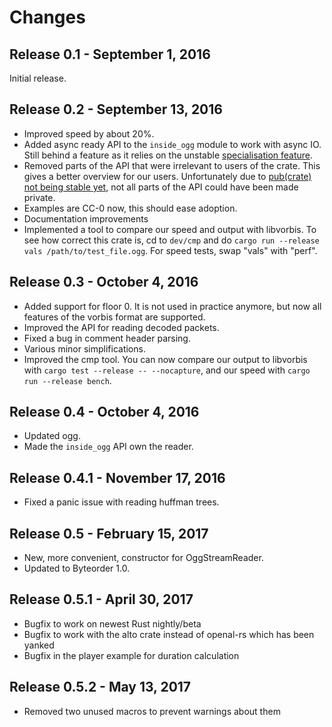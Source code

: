 # Changes

## Release 0.1 - September 1, 2016

Initial release.

## Release 0.2 - September 13, 2016

* Improved speed by about 20%.
* Added async ready API to the `inside_ogg` module to work with async IO.
  Still behind a feature as it relies on the unstable [specialisation feature](https://github.com/rust-lang/rust/issues/31844).
* Removed parts of the API that were irrelevant to users of the crate.
  This gives a better overview for our users.
  Unfortunately due to [pub(crate) not being stable yet](https://github.com/rust-lang/rust/issues/32409),
  not all parts of the API could have been made private.
* Examples are CC-0 now, this should ease adoption.
* Documentation improvements
* Implemented a tool to compare our speed and output with libvorbis.
  To see how correct this crate is, cd to `dev/cmp` and do `cargo run --release vals /path/to/test_file.ogg`.
  For speed tests, swap "vals" with "perf".

## Release 0.3 - October 4, 2016

* Added support for floor 0. It is not used in practice anymore,
  but now all features of the vorbis format are supported.
* Improved the API for reading decoded packets.
* Fixed a bug in comment header parsing.
* Various minor simplifications.
* Improved the cmp tool. You can now compare our output to libvorbis
  with `cargo test --release -- --nocapture`,
  and our speed with `cargo run --release bench`.

## Release 0.4 - October 4, 2016

* Updated ogg.
* Made the `inside_ogg` API own the reader.

## Release 0.4.1 - November 17, 2016

* Fixed a panic issue with reading huffman trees.

## Release 0.5 - February 15, 2017

* New, more convenient, constructor for OggStreamReader.
* Updated to Byteorder 1.0.

## Release 0.5.1 - April 30, 2017

* Bugfix to work on newest Rust nightly/beta
* Bugfix to work with the alto crate instead of openal-rs which has been yanked
* Bugfix in the player example for duration calculation

## Release 0.5.2 - May 13, 2017

* Removed two unused macros to prevent warnings about them
